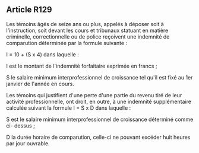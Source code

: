 Article R129
----
Les témoins âgés de seize ans ou plus, appelés à déposer soit à l'instruction,
soit devant les cours et tribunaux statuant en matière criminelle,
correctionnelle ou de police reçoivent une indemnité de comparution déterminée
par la formule suivante :

I = 10 + (S x 4) dans laquelle :

I est le montant de l'indemnité forfaitaire exprimée en francs ;

S le salaire minimum interprofessionnel de croissance tel qu'il est fixé au 1er
janvier de l'année en cours.

Les témoins qui justifient d'une perte d'une partie du revenu tiré de leur
activité professionnelle, ont droit, en outre, à une indemnité supplémentaire
calculée suivant la formule I = S x D dans laquelle :

S est le salaire minimum interprofessionnel de croissance déterminé comme ci-
dessus ;

D la durée horaire de comparution, celle-ci ne pouvant excéder huit heures par
jour ouvrable.
